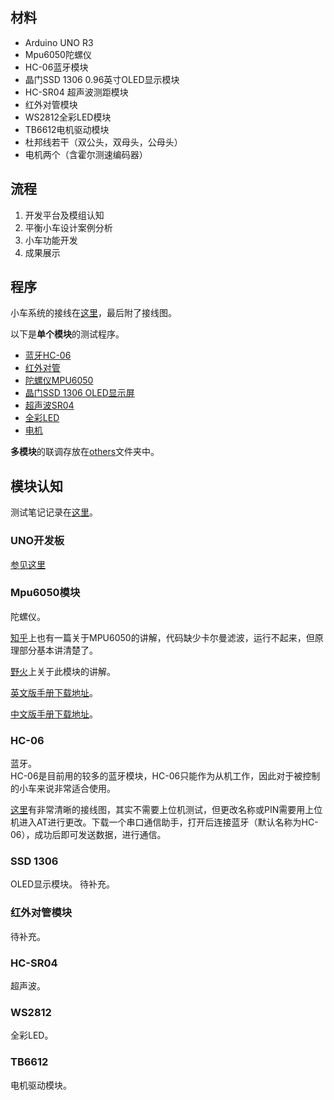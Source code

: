 ## 材料
- Arduino UNO R3
- Mpu6050陀螺仪
- HC-06蓝牙模块
- 晶门SSD 1306 0.96英寸OLED显示模块
- HC-SR04 超声波测距模块
- 红外对管模块
- WS2812全彩LED模块
- TB6612电机驱动模块
- 杜邦线若干（双公头，双母头，公母头）
- 电机两个（含霍尔测速编码器）

## 流程
1. 开发平台及模组认知
2. 平衡小车设计案例分析
3. 小车功能开发
4. 成果展示

## 程序
小车系统的接线在[这里](https://github.com/JadenNeal/Balance-Car/blob/master/TEST_NOTES/20190708/%E7%A6%BB%E7%BA%BF%E6%B5%8B%E8%AF%95%E7%AC%94%E8%AE%B0.md)，最后附了接线图。

以下是**单个模块**的测试程序。
- [蓝牙HC-06](https://github.com/JadenNeal/Balance-Car/blob/master/Bluetooth/Bluetooth.ino)
- [红外对管](https://github.com/JadenNeal/Balance-Car/blob/master/Infra/Infra.ino)
- [陀螺仪MPU6050](https://github.com/JadenNeal/Balance-Car/blob/master/MPU6050/MPU6050.ino)
- [晶门SSD 1306 OLED显示屏](https://github.com/JadenNeal/Balance-Car/blob/master/OLED/OLED.ino)
- [超声波SR04](https://github.com/JadenNeal/Balance-Car/blob/master/Ultrasonic/Ultrasonic.ino)
- [全彩LED](https://github.com/JadenNeal/Balance-Car/blob/master/fullLED/fullLED.ino)
- [电机](https://github.com/JadenNeal/Balance-Car/blob/master/motor/motor.ino)

**多模块**的联调存放在[others](https://github.com/JadenNeal/Balance-Car/tree/master/others)文件夹中。

## 模块认知
测试笔记记录在[这里](https://github.com/JadenNeal/Balance-Car/tree/master/TEST_NOTES)。
### UNO开发板
[参见这里](https://github.com/JadenNeal/Balance-Car/blob/master/TEST_NOTES/20190708/UNO_R3%E5%BC%80%E5%8F%91%E6%9D%BF%E7%AC%94%E8%AE%B0.md)
### Mpu6050模块
陀螺仪。  

[知乎](https://zhuanlan.zhihu.com/p/20082486)上也有一篇关于MPU6050的讲解，代码缺少卡尔曼滤波，运行不起来，但原理部分基本讲清楚了。

[野火](http://www.luwl.net/wp-content/uploads/2017/03/MPU6050%E6%95%99%E7%A8%8B.pdf)上关于此模块的讲解。

[英文版手册下载地址](http://pdf1.alldatasheetcn.com/datasheet-pdf/view/517744/ETC1/MPU-6050.html)。

[中文版手册下载地址](https://wenku.baidu.com/view/a0c0f751a31614791711cc7931b765ce04087a13.html)。

### HC-06
蓝牙。  
HC-06是目前用的较多的蓝牙模块，HC-06只能作为从机工作，因此对于被控制的小车来说非常适合使用。

[这里](https://www.jianshu.com/p/5c220d0d3692)有非常清晰的接线图，其实不需要上位机测试，但更改名称或PIN需要用上位机进入AT进行更改。下载一个串口通信助手，打开后连接蓝牙（默认名称为HC-06），成功后即可发送数据，进行通信。

### SSD 1306
OLED显示模块。
待补充。

### 红外对管模块
待补充。

### HC-SR04
超声波。  

### WS2812
全彩LED。

### TB6612
电机驱动模块。
